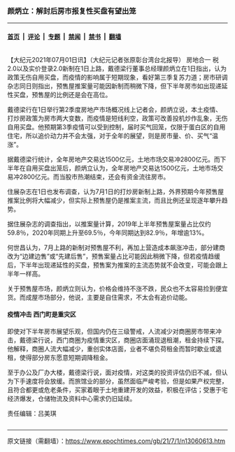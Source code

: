 ### 颜炳立：解封后房市报复性买盘有望出笼

---

#### [首页](../../../..?n13060613) &nbsp;|&nbsp; [评论](../../../../../epoch-comment?n13060613) &nbsp;|&nbsp; [专题](../../../../../epoch-special?n13060613) &nbsp;|&nbsp; [禁闻](../../../../../epoch-news?n13060613) &nbsp;|&nbsp; [禁书](../../../../../books?n13060613) &nbsp;|&nbsp; [翻墙](https://github.com/gfw-breaker/nogfw/blob/master/README.md?n13060613)


<div class="column" id="artbody" itemprop="articleBody">
 <!-- article content begin -->
 <p>
  【大纪元2021年07月01日讯】（大纪元记者张原彰台湾台北报导）
  <ok href="https://www.epochtimes.com/gb/tag/%E6%88%BF%E5%9C%B0%E5%90%88%E4%B8%80.html">
   房地合一
  </ok>
  税2.0以及实价登录2.0新制在1日上路，戴德梁行董事总经理颜炳立在1日指出，认为政策无伤自用买盘，而疫情的影响属于短期现象，看好第三季复苏力道；房市研调杂志同日则指出，预售屋推案量可能因新制而稍微下降，但下半年房市如出现递延性买盘，预售屋的比例还是会在高位。
 </p>
 <p>
  戴德梁行在1日举行第2季度房地产市场概况线上记者会，颜炳立说，本土疫情、打炒房政策为房市两大变数，而疫情是短线利空，政策可改善投机炒作乱象，无伤自用买盘。他预期第3季疫情可以受到控制，届时买气回笼，仅限于蛋白区的自用住宅，所以追价动力并不会太强，对于全年的展望，则是房市量、价、买气“温涨”。
 </p>
 <p>
  据戴德梁行统计，全年房地产交易达1500亿元，土地市场交易冲2800亿元。而下半年在自用买盘出笼后，颜炳立认为，全年房地产交易达1500亿元，土地市场交易冲2800亿元。而当股市热潮结束，还会有资金流往房市。
 </p>
 <p>
  住展杂志在1日也发布调查，认为7月1日的打炒房新制上路，外界预期今年预售屋推案比例将大幅减少，但实际上预售屋仍是推案主流，而且比例还呈现逐年攀升趋势。
 </p>
 <p>
  据住展杂志的调查指出，以推案量计算，2019年上半年预售屋案量占比仅约59.8％，2020年同期上升至69.5％，今年同期达到82.9％，年增逾13%。
 </p>
 <p>
  何世昌认为，7月上路的新制对预售屋不利，再加上营造成本飙涨冲击，部分建商改为“边建边售”或“先建后售”，预售案量占比可能因此稍微下降，但若疫情趋缓后，下半年出现递延性的买盘，预售案为推案的主流态势就不会改变，可能会跟上半年一样高。
 </p>
 <p>
  关于预售屋市场，颜炳立则认为，价格会维持不涨不跌，民众也不太容易捡到便宜货。而成屋市场部分，他说，主要是自住需求，不太会有追价动能。
 </p>
 <h4>
  疫情冲击 西门町是重灾区
 </h4>
 <p>
  即使对下半年房市展望乐观，但国内仍在三级警戒，人流减少对商圈房市带来冲击，戴德梁行说，西门商圈为疫情重灾区，商圈店面涌现退租潮，租金持续下探。他解释，商圈人流大幅减少，重创实体店面，业者不堪负荷租金而暂时歇业或退租，使得部分房东愿意短期调降租金。
 </p>
 <p>
  至于办公及厂办大楼，戴德梁行说，面对疫情，对这类的投资评估仍旧不减，但认为下手速度将会放缓。而旅馆业的部分，虽然面临严峻考验，但是如果产权完整，且符合都更或危老条件，买家着眼于土地重建开发的效益，积极在评估；受惠于宅经济爆发，仓储物流及资料中心需求仍旧延续。
 </p>
 <p>
  责任编辑：吕美琪
 </p>
 <!-- article content end -->
</div>


---

原文链接（需翻墙）：https://www.epochtimes.com/gb/21/7/1/n13060613.htm